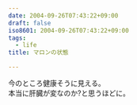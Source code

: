 ```yaml
---
date: 2004-09-26T07:43:22+09:00
draft: false
iso8601: 2004-09-26T07:43:22+09:00
tags:
  - life
title: マロンの状態

---
```


今のところ健康そうに見える。  
本当に肝臓が変なのか?と思うほどに。
